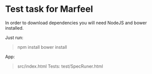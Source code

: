# Test task for Marfeel

In order to download dependencies you will need NodeJS and bower installed.

Just run:

> npm install
> bower install

App:
> src/index.html
Tests:
> test/SpecRuner.html